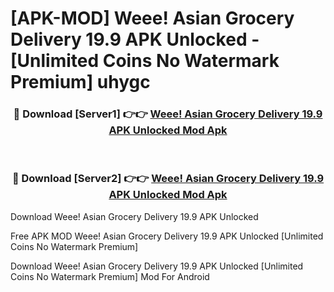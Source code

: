 # [APK-MOD] Weee! Asian Grocery Delivery 19.9 APK Unlocked - [Unlimited Coins No Watermark Premium] uhygc



<div align="center">
<h3>🔴 Download [Server1] 👉👉 <a href="https://momento.my/?title=Weee!_Asian_Grocery_Delivery_19.9_APK_Unlocked">Weee! Asian Grocery Delivery 19.9 APK Unlocked Mod Apk</a></h3><br>

<h3>🔴 Download [Server2] 👉👉 <a href="https://momento.my/?title=Weee!_Asian_Grocery_Delivery_19.9_APK_Unlocked">Weee! Asian Grocery Delivery 19.9 APK Unlocked Mod Apk</a></h3>
</div>



Download Weee! Asian Grocery Delivery 19.9 APK Unlocked 

Free APK MOD Weee! Asian Grocery Delivery 19.9 APK Unlocked [Unlimited Coins No Watermark Premium]

Download Weee! Asian Grocery Delivery 19.9 APK Unlocked [Unlimited Coins No Watermark Premium] Mod For Android
